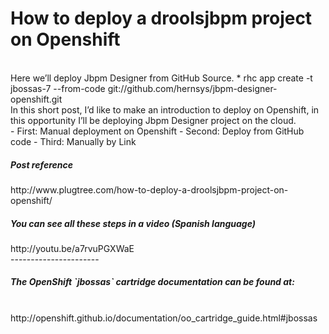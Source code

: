 <h1>How to deploy a droolsjbpm project on Openshift</h1>
</br>
Here we’ll deploy Jbpm Designer from GitHub Source.
* rhc app create -t jbossas-7 --from-code git://github.com/hernsys/jbpm-designer-openshift.git <MY-APP-NAME>
</br>
In this short post, I’d like to make an introduction to deploy on Openshift, in this opportunity I’ll be deploying Jbpm Designer project on the cloud.
</br>
- First: Manual deployment on Openshift
- Second: Deploy from GitHub code
- Third: Manually by Link
</br>
<h5>Post reference</h5>
http://www.plugtree.com/how-to-deploy-a-droolsjbpm-project-on-openshift/
<h5>You can see all these steps in a video (Spanish language)</h5>
http://youtu.be/a7rvuPGXWaE
</br>
----------------------
</br>
<h5>The OpenShift `jbossas` cartridge documentation can be found at:</h5>
</br>
http://openshift.github.io/documentation/oo_cartridge_guide.html#jbossas
